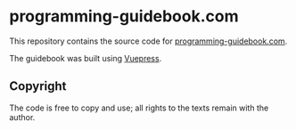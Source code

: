 # programming-guidebook.com

This repository contains the source code for [programming-guidebook.com](https://programming-guidebook.com/).

The guidebook was built using [Vuepress](https://vuepress.vuejs.org/).

## Copyright

The code is free to copy and use; all rights to the texts remain with the author.
